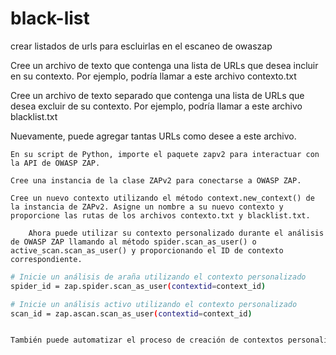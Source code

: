 # black-list
crear listados de urls para escluirlas en el escaneo de owaszap

Cree un archivo de texto que contenga una lista de URLs que desea incluir en su contexto. Por ejemplo, podría llamar a este archivo contexto.txt

Cree un archivo de texto separado que contenga una lista de URLs que desea excluir de su contexto. Por ejemplo, podría llamar a este archivo blacklist.txt

Nuevamente, puede agregar tantas URLs como desee a este archivo.

    En su script de Python, importe el paquete zapv2 para interactuar con la API de OWASP ZAP.

    Cree una instancia de la clase ZAPv2 para conectarse a OWASP ZAP.

    Cree un nuevo contexto utilizando el método context.new_context() de la instancia de ZAPv2. Asigne un nombre a su nuevo contexto y proporcione las rutas de los archivos contexto.txt y blacklist.txt.
    
        Ahora puede utilizar su contexto personalizado durante el análisis de OWASP ZAP llamando al método spider.scan_as_user() o active_scan.scan_as_user() y proporcionando el ID de contexto correspondiente.

   ```bash
# Inicie un análisis de araña utilizando el contexto personalizado
spider_id = zap.spider.scan_as_user(contextid=context_id)

# Inicie un análisis activo utilizando el contexto personalizado
scan_id = zap.ascan.scan_as_user(contextid=context_id)


También puede automatizar el proceso de creación de contextos personalizados utilizando la API REST de OWASP ZAP en su script de Python.
